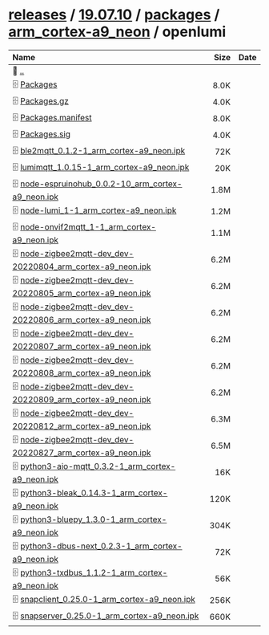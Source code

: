 ---
---

# [releases](/releases/) / [19.07.10](/releases/19.07.10/) / [packages](/releases/19.07.10/packages/) / [arm_cortex-a9_neon](/releases/19.07.10/packages/arm_cortex-a9_neon/) / openlumi


| Name | Size | Date |
|:---|---:|---|
| 📁 [..](../) | | |
| 🗄️ [Packages](./Packages) | 8.0K | |
| 🗄️ [Packages.gz](./Packages.gz) | 4.0K | |
| 🗄️ [Packages.manifest](./Packages.manifest) | 8.0K | |
| 🗄️ [Packages.sig](./Packages.sig) | 4.0K | |
| 🗄️ [ble2mqtt_0.1.2-1_arm_cortex-a9_neon.ipk](./ble2mqtt_0.1.2-1_arm_cortex-a9_neon.ipk) | 72K | |
| 🗄️ [lumimqtt_1.0.15-1_arm_cortex-a9_neon.ipk](./lumimqtt_1.0.15-1_arm_cortex-a9_neon.ipk) | 20K | |
| 🗄️ [node-espruinohub_0.0.2-10_arm_cortex-a9_neon.ipk](./node-espruinohub_0.0.2-10_arm_cortex-a9_neon.ipk) | 1.8M | |
| 🗄️ [node-lumi_1-1_arm_cortex-a9_neon.ipk](./node-lumi_1-1_arm_cortex-a9_neon.ipk) | 1.2M | |
| 🗄️ [node-onvif2mqtt_1-1_arm_cortex-a9_neon.ipk](./node-onvif2mqtt_1-1_arm_cortex-a9_neon.ipk) | 1.1M | |
| 🗄️ [node-zigbee2mqtt-dev_dev-20220804_arm_cortex-a9_neon.ipk](./node-zigbee2mqtt-dev_dev-20220804_arm_cortex-a9_neon.ipk) | 6.2M | |
| 🗄️ [node-zigbee2mqtt-dev_dev-20220805_arm_cortex-a9_neon.ipk](./node-zigbee2mqtt-dev_dev-20220805_arm_cortex-a9_neon.ipk) | 6.2M | |
| 🗄️ [node-zigbee2mqtt-dev_dev-20220806_arm_cortex-a9_neon.ipk](./node-zigbee2mqtt-dev_dev-20220806_arm_cortex-a9_neon.ipk) | 6.2M | |
| 🗄️ [node-zigbee2mqtt-dev_dev-20220807_arm_cortex-a9_neon.ipk](./node-zigbee2mqtt-dev_dev-20220807_arm_cortex-a9_neon.ipk) | 6.2M | |
| 🗄️ [node-zigbee2mqtt-dev_dev-20220808_arm_cortex-a9_neon.ipk](./node-zigbee2mqtt-dev_dev-20220808_arm_cortex-a9_neon.ipk) | 6.2M | |
| 🗄️ [node-zigbee2mqtt-dev_dev-20220809_arm_cortex-a9_neon.ipk](./node-zigbee2mqtt-dev_dev-20220809_arm_cortex-a9_neon.ipk) | 6.2M | |
| 🗄️ [node-zigbee2mqtt-dev_dev-20220812_arm_cortex-a9_neon.ipk](./node-zigbee2mqtt-dev_dev-20220812_arm_cortex-a9_neon.ipk) | 6.3M | |
| 🗄️ [node-zigbee2mqtt-dev_dev-20220827_arm_cortex-a9_neon.ipk](./node-zigbee2mqtt-dev_dev-20220827_arm_cortex-a9_neon.ipk) | 6.5M | |
| 🗄️ [python3-aio-mqtt_0.3.2-1_arm_cortex-a9_neon.ipk](./python3-aio-mqtt_0.3.2-1_arm_cortex-a9_neon.ipk) | 16K | |
| 🗄️ [python3-bleak_0.14.3-1_arm_cortex-a9_neon.ipk](./python3-bleak_0.14.3-1_arm_cortex-a9_neon.ipk) | 120K | |
| 🗄️ [python3-bluepy_1.3.0-1_arm_cortex-a9_neon.ipk](./python3-bluepy_1.3.0-1_arm_cortex-a9_neon.ipk) | 304K | |
| 🗄️ [python3-dbus-next_0.2.3-1_arm_cortex-a9_neon.ipk](./python3-dbus-next_0.2.3-1_arm_cortex-a9_neon.ipk) | 72K | |
| 🗄️ [python3-txdbus_1.1.2-1_arm_cortex-a9_neon.ipk](./python3-txdbus_1.1.2-1_arm_cortex-a9_neon.ipk) | 56K | |
| 🗄️ [snapclient_0.25.0-1_arm_cortex-a9_neon.ipk](./snapclient_0.25.0-1_arm_cortex-a9_neon.ipk) | 256K | |
| 🗄️ [snapserver_0.25.0-1_arm_cortex-a9_neon.ipk](./snapserver_0.25.0-1_arm_cortex-a9_neon.ipk) | 660K | |

